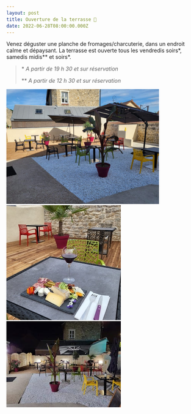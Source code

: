```yaml
---
layout: post
title: Ouverture de la terrasse 🎉
date: 2022-06-28T08:00:00.000Z
---
```

Venez déguster une planche de fromages/charcuterie, dans un endroit calme et dépaysant. La terrasse est ouverte tous les vendredis soirs\*, samedis midis\*\* et soirs\*.

>\* *A partir de 19 h 30 et sur réservation*
>
>\*\* *A partir de 12 h 30 et sur réservation*

<img src="/images/fulls/2022-06-28/5.jpeg" class="fit image" width=400> 
<img src="/images/fulls/2022-06-28/4.jpeg" class="fit image"> 
<img src="/images/fulls/2022-06-28/6.jpeg" class="fit image"> 